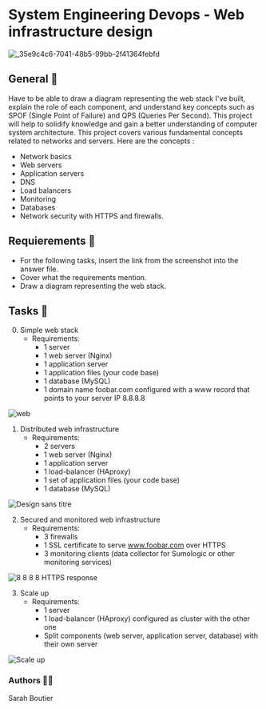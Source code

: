 # System Engineering Devops - Web infrastructure design
![_35e9c4c6-7041-48b5-99bb-2f41364febfd](https://github.com/savvyh/holbertonschool-system_engineering-devops/assets/139894873/0c0b6546-878c-45e9-a1e2-dc9d609b49c6)

## General 🏴
Have to be able to draw a diagram representing the web stack I've built, explain the role of each component, and understand key concepts such as SPOF (Single Point of Failure) and QPS (Queries Per Second). This project will help to solidify knowledge and gain a better understanding of computer system architecture.
This project covers various fundamental concepts related to networks and servers. 
Here are the concepts :
- Network basics
- Web servers
- Application servers
- DNS
- Load balancers
- Monitoring
- Databases
- Network security with HTTPS and firewalls.

## Requierements 👮
- For the following tasks, insert the link from the screenshot into the answer file.
- Cover what the requirements mention.
- Draw a diagram representing the web stack.

## Tasks 💠
0. Simple web stack
    - Requirements:
      * 1 server
      * 1 web server (Nginx)
      * 1 application server
      * 1 application files (your code base)
      * 1 database (MySQL)
      * 1 domain name foobar.com configured with a www record that points to your server IP 8.8.8.8

![web](https://github.com/savvyh/holbertonschool-system_engineering-devops/assets/139894873/5295da54-4d7c-4198-939e-134758816710)

1. Distributed web infrastructure
    - Requirements:
      * 2 servers
      * 1 web server (Nginx)
      * 1 application server
      * 1 load-balancer (HAproxy)
      * 1 set of application files (your code base)
      * 1 database (MySQL)

![Design sans titre](https://github.com/savvyh/holbertonschool-system_engineering-devops/assets/139894873/215a365b-2049-415b-ac2a-0a98d3994225)

2. Secured and monitored web infrastructure
    - Requirements:
      * 3 firewalls
      * 1 SSL certificate to serve www.foobar.com over HTTPS
      * 3 monitoring clients (data collector for Sumologic or other monitoring services)

![8 8 8 8 HTTPS response](https://github.com/savvyh/holbertonschool-system_engineering-devops/assets/139894873/1b10225e-984b-4a4b-a1e3-c2158c577e11)

3. Scale up
    - Requirements:
      * 1 server
      * 1 load-balancer (HAproxy) configured as cluster with the other one
      * Split components (web server, application server, database) with their own server

![Scale up](https://github.com/savvyh/holbertonschool-system_engineering-devops/assets/139894873/c97f2546-0f2f-4ba1-acb2-08e17c217db3)

### Authors 🧞‍♀️
Sarah Boutier
